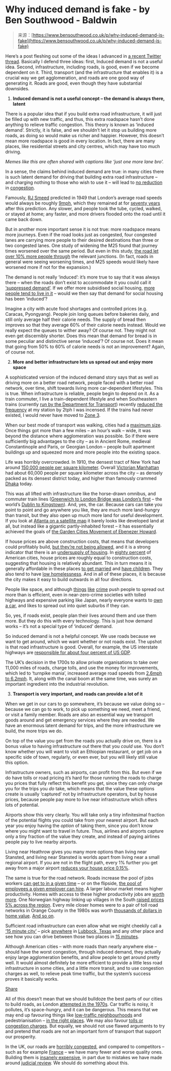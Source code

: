 <!--yml
category: 未分类
date: 2024-05-27 14:50:04
-->

# Why induced demand is fake - by Ben Southwood - Baldwin

> 来源：[https://www.bensouthwood.co.uk/p/why-induced-demand-is-fake](https://www.bensouthwood.co.uk/p/why-induced-demand-is-fake)

Here’s a post fleshing out some of the ideas I advanced in [a recent Twitter thread](https://twitter.com/bswud/status/1711453152908873982). Basically I defend three ideas: first, Induced demand is not a useful idea. Second, infrastructure, including roads, is good, even if we become dependent on it. Third, transport (and the infrastructure that enables it) is a crucial way we get agglomeration, and roads are one good way of generating it. Roads are good, even though they have substantial downsides.

1.  **Induced demand is not a useful concept – the demand is always there, latent**

There is a popular idea that if you build extra road infrastructure, it will just be filled up with new traffic, and thus, this extra roadspace hasn’t done anything to relieve traffic congestion. This theory is known as ‘induced demand’. Strictly, it is false, and we shouldn’t let it stop us building more roads, as doing so would make us richer and happier. However, this doesn’t mean more roadspace is good in every location. In fact, there are many places, like residential streets and city centres, which may have too much driving.

*Memes like this are often shared with captions like ‘just one more lane bro’.*

In a sense, the claims behind induced demand are true: in many cities there is such latent demand for driving that building extra road infrastructure – and charging nothing to those who wish to use it – will lead to [no reduction](https://papers.ssrn.com/sol3/papers.cfm?abstract_id=3785888) in [congestion](https://www.sciencedirect.com/science/article/abs/pii/S0967070X18301720). 

Famously, [RJ Smeed](https://en.wikipedia.org/wiki/Smeed_Report) predicted in 1949 that London’s average road speeds would always be roughly [9mph](https://en.wikipedia.org/wiki/Smeed%27s_law), which they remained at for [seventy years](https://www.adamsmith.org/blog/london-needs-real-road-pricing) after this prediction. Any slower, and people took the tube, cycled, walked, or stayed at home; any faster, and more drivers flooded onto the road until it came back down.

But in another more important sense it is not true: more roadspace means more journeys. Even if the road looks just as congested, four congested lanes are carrying more people to their desired destinations than three or two congested lanes. One study of widening the M25 found that journey times worsened over the same period. But even in this study, [the road let over 10% more people through](https://assets.publishing.service.gov.uk/government/uploads/system/uploads/attachment_data/file/601565/M25_J23-27_SM-ALR_Monitoring_Yr2_Evaluation_v2.0.pdf) the relevant junctions. (In fact, roads in general were seeing worsening times, and M25 speeds would likely have worsened more if not for the expansion.)

The demand is not really ‘induced’: it’s more true to say that it was always there – when the roads don’t exist to accommodate it you could call it [‘suppressed demand’](https://assets.publishing.service.gov.uk/government/uploads/system/uploads/attachment_data/file/762976/latest-evidence-on-induced-travel-demand-an-evidence-review.pdf). If we offer more subsidised social housing, [more people tend to live in it](https://assets.publishing.service.gov.uk/media/5c488d5bed915d38961cb9c5/Local_Authority_Housing_Statistics_England_year_ending_March_2018.pdf) – would we then say that demand for social housing has been ‘induced’?

Imagine a city with acute food shortages and controlled prices (e.g. Caracas, Pyongyang). People join long queues before bakeries daily, and still only average half their calorie needs. The supply of bread then improves so that they average 60% of their calorie needs instead. Would we really expect the queues to wither away? Of course not. They might not even get discernibly shorter. Does this mean that demand for bread is in some peculiar and distinctive sense ‘induced’? Of course not. Does it mean that going from 50% to 60% of calorie needs is not an improvement? Again, of course not.

2.  **More and better infrastructure lets us spread out and enjoy more space**

A sophisticated version of the induced demand story says that as well as driving more on a better road network, people faced with a better road network, over time, shift towards living more car-dependent lifestyles. This is true. When infrastructure is reliable, people begin to depend on it. As a train commuter, I live a train-dependent lifestyle and when Southeastern trains (currently [run by the Department for Transport](https://en.wikipedia.org/wiki/South_Eastern_franchise#:~:text=to%20two%20years.-,2021%3A%20Southeastern%20(DfT),operate%20under%20the%20Southeastern%20name.)) recently [reduced the frequency](https://www.southeasternrailway.co.uk/travel-information/live-travel-information/timetable-updates) at my station by 2tph I was incensed. If the trains had never existed, I would never have moved to [Zone 3](https://upload.wikimedia.org/wikipedia/commons/e/e1/London_Underground_Overground_DLR_Crossrail_map_zone.svg). 

When our best mode of transport was walking, cities had a [maximum size](https://www.createstreets.com/why-gentle-density-is-a-key-part-of-the-levelling-up-puzzle/). Once things got more than a few miles – an hour’s walk – wide, it was beyond the distance where agglomeration was possible. So if there were sufficiently big advantages to the city – as in Ancient Rome, medieval Constantinople and Paris, or Georgian London – people built apartment buildings up and squeezed more and more people into the existing space. 

Life was horribly overcrowded. In 1910, the densest tract of New York had around [150,000 people per square kilometer](https://www.lincolninst.edu/sites/default/files/pubfiles/1834_1085_angel_final_1.pdf). Overall [Victorian Manhattan](https://urbanomnibus.net/2014/10/the-rise-and-fall-of-manhattans-density) had about 60,000 people per square kilometer across the city – as densely packed as its densest district today, and higher than famously crammed [Dhaka](https://en.wikipedia.org/wiki/Dhaka) today.

This was all lifted with infrastructure like the horse-drawn omnibus, and commuter train lines ([Greenwich to London Bridge was London’s first](https://en.wikipedia.org/wiki/London_and_Greenwich_Railway) – the world’s [Dublin to Kingstown](https://en.wikipedia.org/wiki/Dublin_and_Kingstown_Railway#:~:text=The%20D%26KR%20was%20also%20notable,to%20build%20its%20own%20locomotives.)). And, yes, the car. Because cars can take you point to point and go anywhere you like, they are much more land-hungry than transit, but they also open up much more land for useful development. If you look at [Atlanta on a satellite map](https://www.google.com/maps/place/Atlanta,+GA,+USA/@33.7953326,-84.4551495,106851m/data=!3m1!1e3!4m6!3m5!1s0x88f5045d6993098d:0x66fede2f990b630b!8m2!3d33.748752!4d-84.3876845!16zL20vMDEzeXE?entry=ttu) it barely looks like developed land at all, but instead like a gigantic partly-inhabited forest – it has essentially achieved the goals of [the Garden Cities Movement of Ebenezer Howard](https://en.wikipedia.org/wiki/Garden_city_movement).

If house prices are above construction costs, that means that developers could profitably build, [but they’re not being allowed](https://www.aeaweb.org/articles?id=10.1257/jep.32.1.3), and it is a strong indicator that there is an [undersupply of housing](https://worksinprogress.co/issue/the-housing-theory-of-everything). In [eighty percent](https://worksinprogress.co/issue/growing-the-growth-coalition) of American cities, house prices are roughly equal to construction costs, suggesting that housing is relatively abundant. This in turn means it is generally affordable in these places [to get married](https://www.ncbi.nlm.nih.gov/pmc/articles/PMC4685765/) and [have children](https://worksinprogress.co/issue/understanding-the-baby-boom). They also tend to have [low homelessness](https://www.city-journal.org/article/homelessness-and-housing). And in all of these places, it is because the city makes it easy to build outwards in all four directions.

People like space, and although [things](https://www.bensouthwood.co.uk/p/how-crime-worsens-sprawl)  [like](https://www.bensouthwood.co.uk/p/how-crime-stops-upzoning-and-densification)  [crime](https://www.bensouthwood.co.uk/p/how-bad-is-crime) push people to spread out more than is efficient, even in near-zero-crime societies with tolled highways and expensive parking like Japan, nearly everyone wants to [own a car](https://en.wikipedia.org/wiki/List_of_countries_by_vehicles_per_capita), and likes to spread out into quiet suburbs if they can. 

So, yes, if roads exist, people plan their lives around them and use them more. But they do this with every technology. This is just how demand works – it’s not a special type of ‘induced’ demand.

So induced demand is not a helpful concept. We use roads because we want to get around, which we want whether or not roads exist. The upshot is that road infrastructure is good. Overall, for example, the US interstate highways are [responsible for about four percent of US GDP](https://onlinelibrary.wiley.com/doi/abs/10.1111/iere.12640). 

The UK’s decision in the 1700s to allow private organisations to take over 11,000 miles of roads, charge tolls, and use the money for improvements, which led to ‘turnpike mania’, increased average road speeds from [2.6mph to 6.2mph](https://www.campop.geog.cam.ac.uk/research/projects/transport/onlineatlas/britishturnpiketrusts.pdf). It, along with the canal boom at the same time, was surely an important ingredient into the industrial revolution.

3.  **Transport is very important, and roads can provide a lot of it**

When we get in our cars to go somewhere, it’s because we value doing so – because we can go to work, to pick up something we need, meet a friend, or visit a family member. Roads are also an essential way we transport goods around and get emergency services where they are needed. We have an enormous latent demand for trips, and the more infrastructure we build, the more trips we do. 

On top of the value you get from the roads you actually drive on, there is a bonus value to having infrastructure out there that you *could* use. You don’t know whether you will want to visit an Ethiopian restaurant, or get job on a specific side of town, regularly, or even ever, but you will likely still value this option.

Infrastructure owners, such as airports, can profit from this. But even if we do have tolls or road pricing it’s hard for those running the roads to charge you prices that fully reflect this benefit you get, since they can only charge you for the trips you *do* take, which means that the value these options create is usually ‘captured’ not by infrastructure operators, but by house prices, because people pay more to live near infrastructure which offers lots of potential.

Airports show this very clearly. You will take only a tiny infinitesimal fraction of the potential flights you could take from your nearest airport. But each year you enjoy having the *option* of taking them, since you don’t know where you might want to travel in future. Thus, airlines and airports capture only a tiny fraction of the value they create, and instead of paying airlines people pay to live nearby airports.

Living near Heathrow gives you many more options than living near Stansted, and living near Stansted is worlds apart from living near a small regional airport. If you are not in the flight path, every 1% further you get away from a major airport [reduces your house price 0.15%](http://real.stlouisfed.org.s3.amazonaws.com/wp/2006/2006-026.pdf). 

The same is true for the road network. Roads increase the pool of jobs workers [can get to in a given time](https://twitter.com/Sam_Dumitriu/status/1101073388322410496) – or on the flipside, [the pool of employees a given employer can hire](https://www.sciencedirect.com/science/article/abs/pii/B9780128151679000074). A larger labour market means higher productivity. Homes with access to these higher productivity jobs are [worth more](https://t.co/RVSw6rJYVT). One Norwegian highway linking up villages in the South [raised prices 5% across the region](https://t.co/WM8cJeiemE). Every mile closer homes were to a pair of toll road networks in Orange County in the 1980s was worth [thousands of dollars in home value](https://t.co/Bb6nLDtnOi). [And so on](https://t.co/fvZDZyczzd).

Sufficient road infrastructure can even allow what we might cheekily call a [‘15 minute city’](https://en.wikipedia.org/wiki/15-minute_city) – pick [anywhere](https://www.google.com/maps/dir/33.5860638,-101.8627342/6307+82nd+St,+Lubbock,+TX+79424,+USA/@33.5533101,-101.9887371,12z/data=!3m1!4b1!4m9!4m8!1m0!1m5!1m1!1s0x86fe73bcb5a7f5f9:0xecea9ca38a9f733f!2m2!1d-101.952995!2d33.5165576!3e0?entry=ttu) in [Lubbock, Texas](https://twitter.com/bswud/status/1244182717098532866) and any other place and see how you can drive between those two places in [15 minutes](https://twitter.com/bswud/status/1629619573300273157).

Although American cities – with more roads than nearly anywhere else – should have the worst congestion, through induced demand, they actually enjoy large agglomeration benefits, and allow people to get around pretty well. It would almost definitely be more efficient to provide a little less road infrastructure in some cities, and a little more transit, and to use congestion charges as well, to relieve peak time traffic, but the system’s success proves it basically works.

[Share](https://www.bensouthwood.co.uk/p/why-induced-demand-is-fake?utm_source=substack&utm_medium=email&utm_content=share&action=share)

All of this doesn’t mean that we should bulldoze the best parts of our cities to build roads, as London [attempted in the 1970s](https://worksinprogress.co/issue/londons-lost-ringways). Car traffic is noisy, it pollutes, it’s space-hungry, and it can be dangerous. This means that we may end up favouring things like [low-traffic neighbourhoods](https://www.bensouthwood.co.uk/p/low-traffic-neighbourhoods-are-a) and pedestrianisation – [in the right places](https://www.createstreets.com/how-low-traffic-neighbourhoods-help-solve-the-tragedy-of-the-commons/). We may also favour [tolls or congestion charges](https://policyexchange.org.uk/publication/a-new-deal-for-drivers/). But equally, we should not use flawed arguments to try and pretend that roads are not an important form of transport that support our prosperity.

In the UK, our roads are [horribly congested](https://www.centreforcities.org/wp-content/uploads/2021/11/Measuring-Up-Comparing-Public-Transport-in-the-UK-and-Europes-Biggest-Cities.pdf), and compared to competitors – such as for example [France](https://www.sambowman.co/p/democracy-is-the-solution-to-vetocracy) – we have many fewer and worse quality ones. Building them is [insanely expensive](https://www.samdumitriu.com/p/britains-infrastructure-is-too-expensive), in part due to mistakes we have made around [judicial review](https://twitter.com/MichaelDnes1/status/1630578526293204993). We should do something about this.